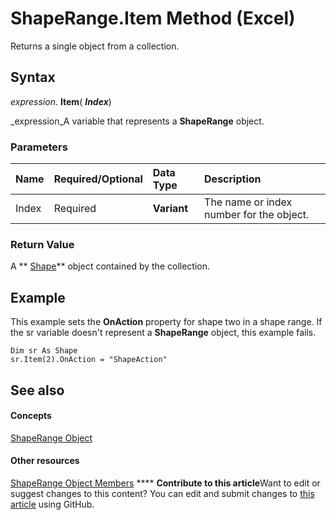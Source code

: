 
# ShapeRange.Item Method (Excel)

Returns a single object from a collection.


## Syntax

 _expression_. **Item**( **_Index_**)

 _expression_A variable that represents a  **ShapeRange** object.


### Parameters



|**Name**|**Required/Optional**|**Data Type**|**Description**|
|:-----|:-----|:-----|:-----|
|Index|Required| **Variant**|The name or index number for the object.|

### Return Value

A  ** [Shape](8f01fcd1-b7d9-5216-2de5-40fb6648a403.md)** object contained by the collection.


## Example

This example sets the  **OnAction** property for shape two in a shape range. If the sr variable doesn't represent a **ShapeRange** object, this example fails.


```
Dim sr As Shape 
sr.Item(2).OnAction = "ShapeAction"
```


## See also


#### Concepts


 [ShapeRange Object](e1b8229c-73a0-4a77-5e00-4bcec9032260.md)
#### Other resources


 [ShapeRange Object Members](1d1950c5-32ac-dfc0-8c19-07159a29a2a0.md)
****   **Contribute to this article**Want to edit or suggest changes to this content? You can edit and submit changes to  [this article](https://github.com/jhershey00/VBA_Excel_Test/OpenXMLCon/articles/a8458e74-5279-3e47-308f-6c0647c00ee9.md) using GitHub.

